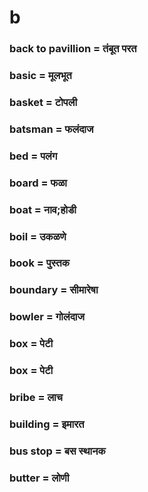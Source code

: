 # b

### back to pavillion = तंबूत परत

### basic = मूलभूत

### basket = टोपली

### batsman = फलंदाज

### bed = पलंग

### board = फळा

### boat = नाव;होडी

### boil = उकळणे

### book = पुस्तक

### boundary = सीमारेषा

### bowler = गोलंदाज

### box = पेटी

### box = पेटी

### bribe = लाच

### building = इमारत

### bus stop = बस स्थानक

### butter = लोणी

